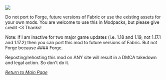 ![](https://github.com/l1nkl3/ValleyCraft/blob/gh-pages/wiki-images/banner_library_new.png)

Do not port to Forge, future versions of Fabric or use the existing assets for your own mods. You are welcome to use this in Modpacks, but please give credit <3 Thanks!

Note: if I am inactive for two major game updates (i.e. 1.18 and 1.19, not 1.17.1 and 1.17.2) then you can port this mod to future versions of Fabric. But not Forge because #### Forge.

Reposting/rehosting this mod on ANY site will result in a DMCA takedown and legal action. So don't do it.

_[Return to Main Page](https://github.com/l1nkl3/ValleyCraft/blob/gh-pages/docs/README.md)_

